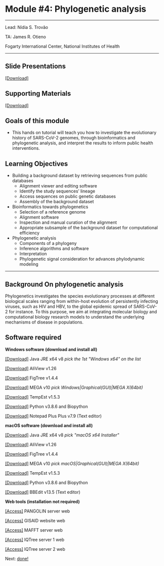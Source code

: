 
#  Module #4: Phylogenetic analysis

***
Lead: Nídia S. Trovão

TA: James R. Otieno

Fogarty International Center, National Institutes of Health
***

## Slide Presentations
[[Download]](https://github.com/COV-IRT/SARS-CoV-2_workshop/tree/main/module4/Slide%20Presentations)

## Supporting Materials
[[Download]](https://github.com/COV-IRT/SARS-CoV-2_workshop/tree/main/module4/Supporting%20Materials)

## Goals of this module
* This hands on tutorial will teach you how to investigate the evolutionary history of SARS-CoV-2 genomes, through bioinformatics and phylogenetic analysis, and interpret the results to inform public health interventions.

## Learning Objectives
* Building a background dataset by retrieving sequences from public databases
  * Alignment viewer and editing software
  * Identify the study sequences’ lineage
  * Access sequences on public genetic databases
  * Assembly of the background dataset
* Bioinformatics towards phylogenetics
  * Selection of a reference genome
  * Alignment software
  * Inspection and manual curation of the alignment
  * Appropriate subsample of the background dataset for computational efficiency
* Phylogenetic analysis
  * Components of a phylogeny
  * Inference algorithms and software
  * Interpretation
  * Phylogenetic signal consideration for advances phylodynamic modeling


***

## Background On phylogenetic analysis

Phylogenetics investigates the species evolutionary processes at different biological scales ranging from within-host evolution of persistently infecting viruses, such as HIV and HBV, to the global epidemic spread of SARS-CoV-2 for instance. To this purpose, we aim at integrating molecular biology and computational biology research models to understand the underlying mechanisms of disease in populations. 

## Software required

**Windows software (download and install all)**  

[[Download]](https://www.oracle.com/java/technologies/javase-jre8-downloads.html) Java JRE x64 v8 _pick the 1st "Windows x64" on the list_

[[Download]](https://ormbunkar.se/aliview/downloads/windows/windows-version-1.26/AliView-Setup.exe) AliView v1.26

[[Download]](https://github.com/rambaut/figtree/releases/download/v1.4.4/FigTree.v1.4.4.zip) FigTree v1.4.4

[[Download]](https://www.megasoftware.net/) MEGA v10 _pick Windows|Graphical(GUI)|MEGA X(64bit)_

[[Download]](https://github.com/beast-dev/beast-mcmc/releases/download/v1.5.3-tempest/TempEst.v1.5.3.zip) TempEst v1.5.3

[[Download]](/python.html) Python v3.8.6 and Biopython

[[Download]](https://github.com/notepad-plus-plus/notepad-plus-plus/releases/download/v7.9/npp.7.9.Installer.x64.exe) Notepad Plus Plus v7.9 (Text editor)



**macOS software (download and install all)**  

[[Download]](https://www.oracle.com/java/technologies/javase-jre8-downloads.html) Java JRE x64 v8 _pick "macOS x64 Installer"_

[[Download]](https://ormbunkar.se/aliview/downloads/mac/AliView-1.26-app.zip) AliView v1.26

[[Download]](https://github.com/rambaut/figtree/releases/download/v1.4.4/FigTree.v1.4.4.dmg) FigTree v1.4.4

[[Download]](https://www.megasoftware.net/) MEGA v10 _pick macOS|Graphical(GUI)|MEGA X(64bit)_

[[Download]](https://github.com/beast-dev/beast-mcmc/releases/download/v1.5.3-tempest/TempEst.v1.5.3.dmg) TempEst v1.5.3

[[Download]](/python.html) Python v3.8.6 and Biopython

[[Download]](https://s3.amazonaws.com/BBSW-download/BBEdit_13.5.dmg) BBEdit v13.5 (Text editor)


**Web tools (installation not required)**  

[[Access]](https://pangolin.cog-uk.io/) PANGOLIN server web

[[Access]](https://www.epicov.org/epi3/start) GISAID website web

[[Access]](https://mafft.cbrc.jp/alignment/server/add_fragments.html) MAFFT server web

[[Access]](http://iqtree.cibiv.univie.ac.at/) IQTree server 1 web

[[Access]](https://www.hiv.lanl.gov/content/sequence/IQTREE/iqtree.html) IQTree server 2 web


<!--
The first step to starting phylogenetic analysis -> context to DNAnexus
-->
<!--
*Connect to your DNAnexus instance and open up a shell prompt.*
-->
<!--
Install XYZ
```
conda install -c bioconda -y XYZ
```
-->
<!--
Accesws the data: FIXME
```
cd awesome_data

```
This dataset contains paired end reads. 
-->
Next: [done!](done.rst)

